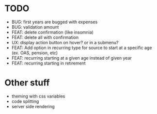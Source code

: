 # TODO

- BUG:  first years are bugged with expenses
- BUG:  validation amount
- FEAT: delete confirmation (like insomnia)
- FEAT: delete all with confirmation
- UX:   display action button on hover? or in a submenu?
- FEAT: Add option in recurring type for source to start at a specific age (ex. OAS, pension, etc)
- FEAT: recurring starting at a given age instead of given year
- FEAT: recurring starting in retirement



# Other stuff
- theming with css variables
- code splitting
- server side rendering